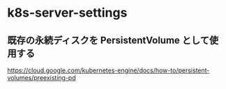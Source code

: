 # k8s-server-settings
## 既存の永続ディスクを PersistentVolume として使用する
https://cloud.google.com/kubernetes-engine/docs/how-to/persistent-volumes/preexisting-pd
